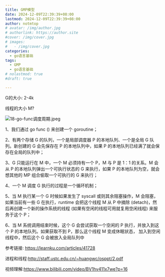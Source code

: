 ```yaml
---
title: GMP模型
date: 2024-12-09T22:39:39+08:00
lastmod: 2024-12-09T22:39:39+08:00
author: notmtop
# avatar: /img/author.jpg
# authorlink: https://author.site
#cover: /img/cover.jpg
# images:
#   - /img/cover.jpg
categories:
  - go语言基础
tags:
  - GMP
  - go语言基础
# nolastmod: true
#draft: true

---
```


<!--more-->

G的大小: 2-4k

线程的大小 M?

![18-go-func调度周期.jpeg](https://cdn.learnku.com/uploads/images/202003/11/58489/a4vWtvRWGQ.jpeg!large)

 1、我们通过 go func () 来创建一个 goroutine；

 2、有两个存储 G 的队列，一个是局部调度器 P 的本地队列、一个是全局 G 队列。新创建的 G 会先保存在 P 的本地队列中，如果 P 的本地队列已经满了就会保存在全局的队列中；

 3、G 只能运行在 M 中，一个 M 必须持有一个 P，M 与 P 是 1：1 的关系。M 会从 P 的本地队列弹出一个可执行状态的 G 来执行，如果 P 的本地队列为空，就会想其他的 MP 组合偷取一个可执行的 G 来执行；

 4、一个 M 调度 G 执行的过程是一个循环机制；

 5、当 M 执行某一个 G 时候如果发生了 syscall 或则其余阻塞操作，M 会阻塞，如果当前有一些 G 在执行，runtime 会把这个线程 M 从 P 中摘除 (detach)，然后再创建一个新的操作系统的线程 (如果有空闲的线程可用就复用空闲线程) 来服务于这个 P；

 6、当 M 系统调用结束时候，这个 G 会尝试获取一个空闲的 P 执行，并放入到这个 P 的本地队列。如果获取不到 P，那么这个线程 M 变成休眠状态， 加入到空闲线程中，然后这个 G 会被放入全局队列中

参考链接: https://learnku.com/articles/41728

进程和线程:http://staff.ustc.edu.cn/~huangwc/osppt/2.pdf

视频理解:https://www.bilibili.com/video/BV1hv411x7we?p=16
